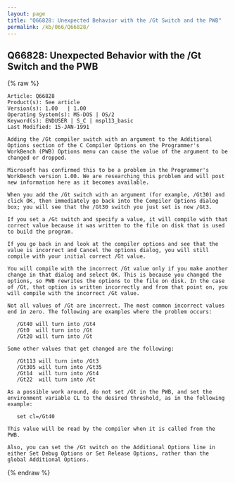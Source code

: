 ```yaml
---
layout: page
title: "Q66828: Unexpected Behavior with the /Gt Switch and the PWB"
permalink: /kb/066/Q66828/
---
```


## Q66828: Unexpected Behavior with the /Gt Switch and the PWB

{% raw %}

	Article: Q66828
	Product(s): See article
	Version(s): 1.00   | 1.00
	Operating System(s): MS-DOS | OS/2
	Keyword(s): ENDUSER | S_C | mspl13_basic
	Last Modified: 15-JAN-1991
	
	Adding the /Gt compiler switch with an argument to the Additional
	Options section of the C Compiler Options on the Programmer's
	WorkBench (PWB) Options menu can cause the value of the argument to be
	changed or dropped.
	
	Microsoft has confirmed this to be a problem in the Programmer's
	WorkBench version 1.00. We are researching this problem and will post
	new information here as it becomes available.
	
	When you add the /Gt switch with an argument (for example, /Gt30) and
	click OK, then immediately go back into the Compiler Options dialog
	box; you will see that the /Gt30 switch you just set is now /Gt3.
	
	If you set a /Gt switch and specify a value, it will compile with that
	correct value because it was written to the file on disk that is used
	to build the program.
	
	If you go back in and look at the compiler options and see that the
	value is incorrect and Cancel the options dialog, you will still
	compile with your initial correct /Gt value.
	
	You will compile with the incorrect /Gt value only if you make another
	change in that dialog and select OK. This is because you changed the
	options, so PWB rewrites the options to the file on disk. In the case
	of /Gt, that option is written incorrectly and from that point on, you
	will compile with the incorrect /Gt value.
	
	Not all values of /Gt are incorrect. The most common incorrect values
	end in zero. The following are examples where the problem occurs:
	
	   /Gt40 will turn into /Gt4
	   /Gt0  will turn into /Gt
	   /Gt20 will turn into /Gt
	
	Some other values that get changed are the following:
	
	   /Gt113 will turn into /Gt3
	   /Gt305 will turn into /Gt35
	   /Gt14  will turn into /Gt4
	   /Gt22  will turn into /Gt
	
	As a possible work around, do not set /Gt in the PWB, and set the
	environment variable CL to the desired threshold, as in the following
	example:
	
	   set cl=/Gt40
	
	This value will be read by the compiler when it is called from the
	PWB.
	
	Also, you can set the /Gt switch on the Additional Options line in
	either Set Debug Options or Set Release Options, rather than the
	global Additional Options.

{% endraw %}
